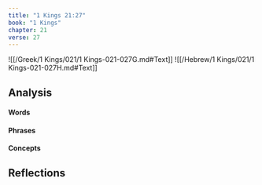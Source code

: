 ```yaml
---
title: "1 Kings 21:27"
book: "1 Kings"
chapter: 21
verse: 27
---
```

![[/Greek/1 Kings/021/1 Kings-021-027G.md#Text]]
![[/Hebrew/1 Kings/021/1 Kings-021-027H.md#Text]]

## Analysis

#### Words

#### Phrases

#### Concepts

## Reflections
